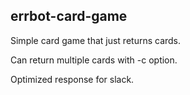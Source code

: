errbot-card-game
---

Simple card game that just returns cards.

Can return multiple cards with -c option.

Optimized response for slack.
